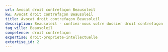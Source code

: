 ```yaml
---
url: Avocat droit contrefaçon Beausoleil
kw: Avocat droit contrefaçon Beausoleil
title: Avocat droit contrefaçon Beausoleil
description: Beausoleil - confiez-nous votre dossier droit contrefaçon
tag_ville: Beausoleil
competence: droit contrefaçon
expertise: droit-propriete-intellectuelle
extertise_id: 2
---
```

